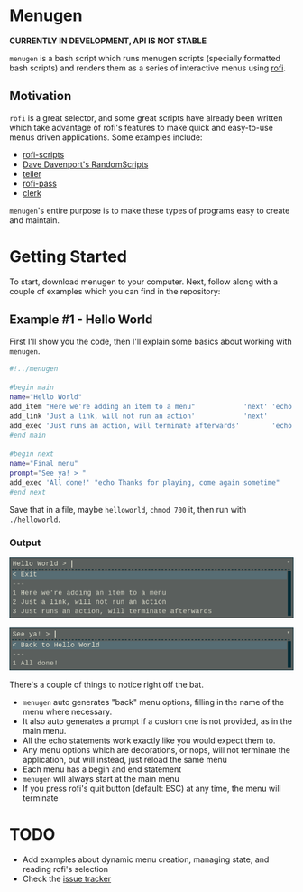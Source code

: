 # Menugen

**CURRENTLY IN DEVELOPMENT, API IS NOT STABLE**

`menugen` is a bash script which runs menugen scripts (specially formatted bash scripts)
and renders them as a series of interactive menus using
[rofi](https://davedavenport.github.io/rofi/).

## Motivation

`rofi` is a great selector, and some great scripts have already been written
which take advantage of rofi's features to make quick and easy-to-use menus
driven applications.
Some examples include:

- [rofi-scripts](https://github.com/carnager/rofi-scripts)
- [Dave Davenport's RandomScripts](https://github.com/DaveDavenport/RandomScripts)
- [teiler](https://github.com/carnager/teiler)
- [rofi-pass](https://github.com/carnager/rofi-pass)
- [clerk](https://github.com/carnager/clerk)

`menugen`'s entire purpose is to make these types of programs easy to create
and maintain.

# Getting Started

To start, download menugen to your computer. Next, follow along with a couple
of examples which you can find in the repository:

## Example #1 - Hello World

First I'll show you the code, then I'll explain some basics about working with
`menugen`.

```bash
#!../menugen

#begin main
name="Hello World"
add_item "Here we're adding an item to a menu"            'next' 'echo Running the item'
add_link 'Just a link, will not run an action'            'next'
add_exec 'Just runs an action, will terminate afterwards'        'echo Running the exec'
#end main

#begin next
name="Final menu"
prompt="See ya! > "
add_exec 'All done!' "echo Thanks for playing, come again sometime"
#end next
```

Save that in a file, maybe `helloworld`, `chmod 700` it, then run with `./helloworld`.

### Output

![Main menu](images/example1-1.png)

![Next menu](images/example1-2.png)

There's a couple of things to notice right off the bat.

- `menugen` auto generates "back" menu options, filling in the name of the menu where necessary.
- It also auto generates a prompt if a custom one is not provided, as in the main menu.
- All the echo statements work exactly like you would expect them to.
- Any menu options which are decorations, or nops, will not terminate the application, but will instead, just reload the same menu
- Each menu has a begin and end statement
- `menugen` will always start at the main menu
- If you press rofi's quit button (default: ESC) at any time, the menu will terminate

# TODO

- Add examples about dynamic menu creation, managing state, and reading rofi's selection
- Check the [issue tracker](https://github.com/octotep/menugen/issues)
